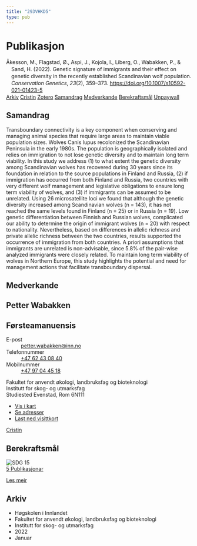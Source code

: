 ```yaml
---
title: "293VHKD5"
type: pub
---
```

<h1>Publikasjon</h1>
<article id="csl-bib-container-293VHKD5" class="csl-bib-container">
  <div class="csl-bib-body" style="line-height: 1.35; padding-left: 1em; text-indent:-1em;">
  <div class="csl-entry">&#xC5;kesson, M., Flagstad, &#xD8;., Aspi, J., Kojola, I., Liberg, O., Wabakken, P., &amp; Sand, H. (2022). Genetic signature of immigrants and their effect on genetic diversity in the recently established Scandinavian wolf population. <i>Conservation Genetics</i>, <i>23</i>(2), 359&#x2013;373. <a href="https://doi.org/10.1007/s10592-021-01423-5">https://doi.org/10.1007/s10592-021-01423-5</a></div>
</div>
  <div class="csl-bib-buttons">
    <a href="#taxonomy-article-293VHKD5" class="csl-bib-button">Arkiv</a>
    <a href="https://app.cristin.no/results/show.jsf?id=1981561" alt="Cristin URL" class="csl-bib-button">Cristin</a>
    <a href="http://zotero.org/groups/5402882/items/293VHKD5" alt="Zotero URL" class="csl-bib-button">Zotero</a>
    <a href="#abstract-article-293VHKD5" class="csl-bib-button">Samandrag</a>
    <a href="#contributors-article-293VHKD5" class="csl-bib-button">Medverkande</a>
    <a href="#sdg-article-293VHKD5" class="csl-bib-button">Berekraftsmål</a>
    <a href="https://link.springer.com/content/pdf/10.1007/s10592-021-01423-5.pdf" class="csl-bib-button">Unpaywall</a>
  </div>
  <div id="csl-bib-meta-container-293VHKD5"></div>
</article>
<div id="csl-bib-meta-293VHKD5" class="csl-bib-meta">
  <article id="abstract-article-293VHKD5" class="abstract-article">
    <h1>Samandrag</h1>
    Transboundary connectivity is a key component when conserving and managing animal species that require large areas to maintain viable population sizes. Wolves Canis lupus recolonized the Scandinavian Peninsula in the early 1980s. The population is geographically isolated and relies on immigration to not lose genetic diversity and to maintain long term viability. In this study we address (1) to what extent the genetic diversity among Scandinavian wolves has recovered during 30 years since its foundation in relation to the source populations in Finland and Russia, (2) if immigration has occurred from both Finland and Russia, two countries with very different wolf management and legislative obligations to ensure long term viability of wolves, and (3) if immigrants can be assumed to be unrelated. Using 26 microsatellite loci we found that although the genetic diversity increased among Scandinavian wolves (n = 143), it has not reached the same levels found in Finland (n = 25) or in Russia (n = 19). Low genetic differentiation between Finnish and Russian wolves, complicated our ability to determine the origin of immigrant wolves (n = 20) with respect to nationality. Nevertheless, based on differences in allelic richness and private allelic richness between the two countries, results supported the occurrence of immigration from both countries. A priori assumptions that immigrants are unrelated is non-advisable, since 5.8% of the pair-wise analyzed immigrants were closely related. To maintain long term viability of wolves in Northern Europe, this study highlights the potential and need for management actions that facilitate transboundary dispersal.
  </article>
  <article id="contributors-article-293VHKD5" class="contributors-article">
    <h1>Medverkande</h1>
    <div class="personas"> <div class="vrtx-hinn-person-card"> <div class="photo"> <i class="lar la-user-circle missing-person"></i> </div> <div class="info"> <hgroup><h1>Petter Wabakken</h1> <h2>Førsteamanuensis</h2> </hgroup><dl> <dt>E-post</dt> <dd> <a href="mailto:petter.wabakken@inn.no">petter.wabakken@inn.no</a> </dd> <dt>Telefonnummer</dt> <dd><a href="tel:+4762430840"> +47 62 43 08 40 </a></dd> <dt>Mobilnummer</dt> <dd><a href="tel:+4797044518"> +47 97 04 45 18 </a></dd> </dl> <p> Fakultet for anvendt økologi, landbruksfag og bioteknologi<br> Institutt for skog- og utmarksfag<br> Studiested Evenstad, Rom 6N111 </p> <ul class="vrtx-hinn-links"> <li><a href="https://www.google.com/maps?q=61.42516,11.07813">Vis i kart</a></li> <li><a href="https://www.inn.no/finn-en-ansatt/petter-wabakken.html#vrtx-hinn-addresses">Se adresser</a></li> <li><a href="https://www.inn.no/finn-en-ansatt/petter-wabakken.html?vrtx=vcf">Last ned visittkort</a></li> </ul> </div> </div> <a href="https://app.cristin.no/persons/show.jsf?id=328337" alt="Cristin URL" class="personas-cristin">Cristin</a> </div>
  </article>
  <article id="sdg-article-293VHKD5" class="sdg-article">
    <h1>Berekraftsmål</h1>
    <div class="sdg-container"><div id="sdg15" class="sdg"> <img src="{{< params subfolder >}}images/sdg/sdg15_no.png" class="image" alt="SDG 15"> <div class="sdg-overlay"> <a href="{{< params subfolder >}}no/archive/?sdg=15#archive" class="sdg-publication-count"><span>5</span> Publikasjonar</a> <p><a href="NA" class="sdg-read-more">Les meir</a></p> </div> </div></div>
  </article>
  <article id="taxonomy-article-293VHKD5" class="taxonomy-article">
    <h1>Arkiv</h1>
    <ul>
      <li>Høgskolen i Innlandet</li>
      <li>Fakultet for anvendt økologi, landbruksfag og bioteknologi</li>
      <li>Institutt for skog- og utmarksfag</li>
      <li>2022</li>
      <li>Januar</li>
    </ul>
  </article>
</div>

